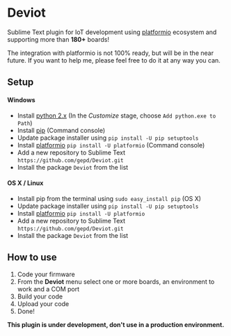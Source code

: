 # Deviot
Sublime Text plugin for IoT development using [platformio](http://platformio.org/) ecosystem and supporting more than **180+** boards!

The integration with platformio is not 100% ready, but will be in the near future. 
If you want to help me, please feel free to do it at any way you can.

## Setup
#### Windows
* Install [python 2.x](https://www.python.org/downloads/) (In the *Customize* stage, choose `Add python.exe to Path`)
* Install [pip](https://pip.pypa.io/en/stable/installing/) (Command console)
* Update package installer using `pip install -U pip setuptools`
* Install [platformio](http://platformio.org/#!/get-started) `pip install -U platformio` (Command console)
* Add a new repository to Sublime Text `https://github.com/gepd/Deviot.git`
* Install the package `Deviot` from the list

#### OS X / Linux
* Install pip from the terminal using `sudo easy_install pip` (OS X)
* Update package installer using `pip install -U pip setuptools`
* Install [platformio](http://platformio.org/#!/get-started) `pip install -U platformio`
* Add a new repository to Sublime Text `https://github.com/gepd/Deviot.git`
* Install the package `Deviot` from the list

## How to use
1. Code your firmware
2. From the **Deviot** menu select one or more boards, an environment to work and a COM port
3. Build your code
4. Upload your code
5. Done!

**This plugin is under development, don't use in a production environment.**
